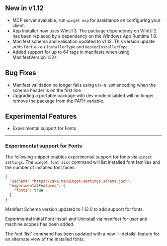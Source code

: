 ## New in v1.12
* MCP server available; run `winget mcp` for assistance on configuring your client.
* App Installer now uses WinUI 3. The package dependency on WinUI 2 has been replaced by a dependency on the Windows App Runtime 1.8.
* Manifest schema and validation updated to v1.12. This version update adds `Font` as an `InstallerType` and `NestedInstallerType`.
* Added support for up to 64 tags in manifests when using ManifestVersion 1.12+

## Bug Fixes
* Manifest validation no longer fails using `UTF-8 BOM` encoding when the schema header is on the first line
* Upgrading a portable package with dev mode disabled will no longer remove the package from the PATH variable.

## Experimental Features
* Experimental support for Fonts

---
### Experimental support for Fonts
The following snippet enables experimental support for fonts via `winget settings`. The `winget font list` command will list installed font families and the number of installed font faces.
```JSON
{
  "$schema" "https://aka.ms/winget-settings.schema.json",
  "experimentalFeatures": {
    "fonts": true
  }
}
```
Manifest Schema version updated to 1.12.0 to add support for fonts.

Experimental initial Font Install and Uninstall via manifest for user and machine scopes has been added.

The font 'list' command has been updated with a new '--details' feature for an alternate view of the installed fonts.

